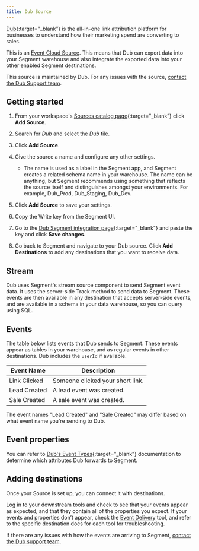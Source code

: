 ```yaml
---
title: Dub Source
---
```


[Dub](https://dub.co/?utm_source=segmentio&utm_medium=docs&utm_campaign=partners){:target="\_blank”} is the all-in-one link attribution platform for businesses to understand how their marketing spend are converting to sales.

This is an [Event Cloud Source](/docs/sources/#event-cloud-sources). This means that Dub can export data into your Segment warehouse and also integrate the exported data into your other enabled Segment destinations.

This source is maintained by Dub. For any issues with the source, [contact the Dub Support team](mailto:support@dub.co).

## Getting started

1. From your workspace's [Sources catalog page](https://app.segment.com/goto-my-workspace/sources/catalog){:target="\_blank”} click **Add Source**.
2. Search for *Dub* and select the *Dub* tile. 
3. Click **Add Source**.
4. Give the source a name and configure any other settings.

   - The name is used as a label in the Segment app, and Segment creates a related schema name in your warehouse. The name can be anything, but Segment recommends using something that reflects the source itself and distinguishes amongst your environments. For example, Dub_Prod, Dub_Staging, Dub_Dev.

5. Click **Add Source** to save your settings.
6. Copy the Write key from the Segment UI. 
7. Go to the [Dub Segment integration page](https://app.dub.co/settings/integrations/segment){:target="_blank"} and paste the key and click **Save changes**.
8. Go back to Segment and navigate to your Dub source. Click **Add Destinations** to add any destinations that you want to receive data.

## Stream

Dub uses Segment's stream source component to send Segment event data. It uses the server-side Track method to send data to Segment. These events are then available in any destination that accepts server-side events, and are available in a schema in your data warehouse, so you can query using SQL.


## Events

The table below lists events that Dub sends to Segment. These events appear as tables in your warehouse, and as regular events in other destinations. Dub includes the `userId` if available.

| Event Name   | Description                     |
| ------------ | ------------------------------- |
| Link Clicked | Someone clicked your short link. |
| Lead Created | A lead event was created.        |
| Sale Created | A sale event was created.        |

The event names "Lead Created" and "Sale Created" may differ based on what event name you're sending to Dub.

## Event properties

You can refer to [Dub's Event Types](https://dub.co/docs/concepts/webhooks/event-types){:target="\_blank”} documentation to determine which attributes Dub forwards to Segment.

## Adding destinations

Once your Source is set up, you can connect it with destinations.

Log in to your downstream tools and check to see that your events appear as expected, and that they contain all of the properties you expect. If your events and properties don’t appear, check the [Event Delivery](/docs/connections/event-delivery/) tool, and refer to the specific destination docs for each tool for troubleshooting.

If there are any issues with how the events are arriving to Segment, [contact the Dub support team](mailto:support@dub.co).

